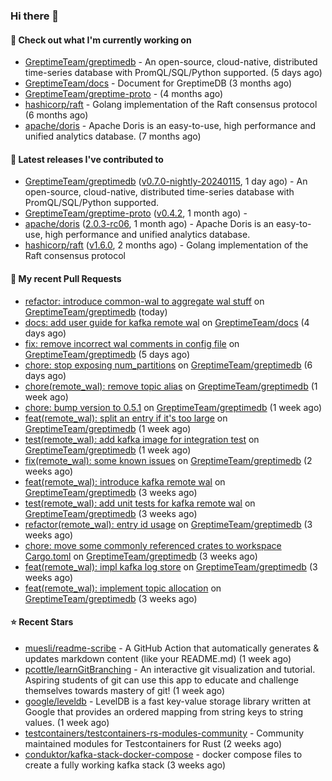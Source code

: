 ### Hi there 👋

#### 👷 Check out what I'm currently working on

- [GreptimeTeam/greptimedb](https://github.com/GreptimeTeam/greptimedb) - An open-source, cloud-native, distributed time-series database with PromQL/SQL/Python supported. (5 days ago)
- [GreptimeTeam/docs](https://github.com/GreptimeTeam/docs) - Document for GreptimeDB (3 months ago)
- [GreptimeTeam/greptime-proto](https://github.com/GreptimeTeam/greptime-proto) -  (4 months ago)
- [hashicorp/raft](https://github.com/hashicorp/raft) - Golang implementation of the Raft consensus protocol (6 months ago)
- [apache/doris](https://github.com/apache/doris) - Apache Doris is an easy-to-use, high performance and unified analytics database. (7 months ago)

#### 🔭 Latest releases I've contributed to

- [GreptimeTeam/greptimedb](https://github.com/GreptimeTeam/greptimedb) ([v0.7.0-nightly-20240115](https://github.com/GreptimeTeam/greptimedb/releases/tag/v0.7.0-nightly-20240115), 1 day ago) - An open-source, cloud-native, distributed time-series database with PromQL/SQL/Python supported.
- [GreptimeTeam/greptime-proto](https://github.com/GreptimeTeam/greptime-proto) ([v0.4.2](https://github.com/GreptimeTeam/greptime-proto/releases/tag/v0.4.2), 1 month ago) - 
- [apache/doris](https://github.com/apache/doris) ([2.0.3-rc06](https://github.com/apache/doris/releases/tag/2.0.3-rc06), 1 month ago) - Apache Doris is an easy-to-use, high performance and unified analytics database.
- [hashicorp/raft](https://github.com/hashicorp/raft) ([v1.6.0](https://github.com/hashicorp/raft/releases/tag/v1.6.0), 2 months ago) - Golang implementation of the Raft consensus protocol

#### 🔨 My recent Pull Requests

- [refactor: introduce common-wal to aggregate wal stuff](https://github.com/GreptimeTeam/greptimedb/pull/3171) on [GreptimeTeam/greptimedb](https://github.com/GreptimeTeam/greptimedb) (today)
- [docs: add user guide for kafka remote wal](https://github.com/GreptimeTeam/docs/pull/782) on [GreptimeTeam/docs](https://github.com/GreptimeTeam/docs) (4 days ago)
- [fix: remove incorrect wal comments in config file](https://github.com/GreptimeTeam/greptimedb/pull/3142) on [GreptimeTeam/greptimedb](https://github.com/GreptimeTeam/greptimedb) (5 days ago)
- [chore: stop exposing num_partitions](https://github.com/GreptimeTeam/greptimedb/pull/3132) on [GreptimeTeam/greptimedb](https://github.com/GreptimeTeam/greptimedb) (6 days ago)
- [chore(remote_wal): remove topic alias](https://github.com/GreptimeTeam/greptimedb/pull/3120) on [GreptimeTeam/greptimedb](https://github.com/GreptimeTeam/greptimedb) (1 week ago)
- [chore: bump version to 0.5.1](https://github.com/GreptimeTeam/greptimedb/pull/3116) on [GreptimeTeam/greptimedb](https://github.com/GreptimeTeam/greptimedb) (1 week ago)
- [feat(remote_wal): split an entry if it&#39;s too large](https://github.com/GreptimeTeam/greptimedb/pull/3092) on [GreptimeTeam/greptimedb](https://github.com/GreptimeTeam/greptimedb) (1 week ago)
- [test(remote_wal): add kafka image for integration test](https://github.com/GreptimeTeam/greptimedb/pull/3074) on [GreptimeTeam/greptimedb](https://github.com/GreptimeTeam/greptimedb) (1 week ago)
- [fix(remote_wal): some known issues](https://github.com/GreptimeTeam/greptimedb/pull/3052) on [GreptimeTeam/greptimedb](https://github.com/GreptimeTeam/greptimedb) (2 weeks ago)
- [feat(remote_wal): introduce kafka remote wal](https://github.com/GreptimeTeam/greptimedb/pull/3001) on [GreptimeTeam/greptimedb](https://github.com/GreptimeTeam/greptimedb) (3 weeks ago)
- [test(remote_wal): add unit tests for kafka remote wal](https://github.com/GreptimeTeam/greptimedb/pull/2993) on [GreptimeTeam/greptimedb](https://github.com/GreptimeTeam/greptimedb) (3 weeks ago)
- [refactor(remote_wal): entry id usage](https://github.com/GreptimeTeam/greptimedb/pull/2986) on [GreptimeTeam/greptimedb](https://github.com/GreptimeTeam/greptimedb) (3 weeks ago)
- [chore: move some commonly referenced crates to workspace Cargo.toml](https://github.com/GreptimeTeam/greptimedb/pull/2981) on [GreptimeTeam/greptimedb](https://github.com/GreptimeTeam/greptimedb) (3 weeks ago)
- [feat(remote_wal): impl kafka log store](https://github.com/GreptimeTeam/greptimedb/pull/2971) on [GreptimeTeam/greptimedb](https://github.com/GreptimeTeam/greptimedb) (3 weeks ago)
- [feat(remote_wal): implement topic allocation](https://github.com/GreptimeTeam/greptimedb/pull/2970) on [GreptimeTeam/greptimedb](https://github.com/GreptimeTeam/greptimedb) (3 weeks ago)

#### ⭐ Recent Stars

- [muesli/readme-scribe](https://github.com/muesli/readme-scribe) - A GitHub Action that automatically generates &amp; updates markdown content (like your README.md) (1 week ago)
- [pcottle/learnGitBranching](https://github.com/pcottle/learnGitBranching) - An interactive git visualization and tutorial. Aspiring students of git can use this app to educate and challenge themselves towards mastery of git! (1 week ago)
- [google/leveldb](https://github.com/google/leveldb) - LevelDB is a fast key-value storage library written at Google that provides an ordered mapping from string keys to string values. (1 week ago)
- [testcontainers/testcontainers-rs-modules-community](https://github.com/testcontainers/testcontainers-rs-modules-community) - Community maintained modules for Testcontainers for Rust (2 weeks ago)
- [conduktor/kafka-stack-docker-compose](https://github.com/conduktor/kafka-stack-docker-compose) - docker compose files to create a fully working kafka stack (3 weeks ago)
